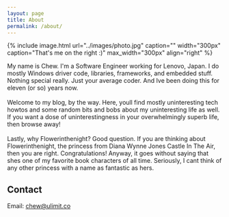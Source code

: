 ```yaml
---
layout: page
title: About
permalink: /about/
---
```


{% include image.html url="../images/photo.jpg" caption="" width="300px" caption="That's me on the right :)" max_width="300px" align="right" %}

My name is Chew. I'm a Software Engineer working for Lenovo, Japan. I do mostly Windows driver code, libraries, frameworks, and embedded stuff. Nothing special really. Just your average coder. And Ive been doing this for eleven (or so) years now.<br/><br/>
Welcome to my blog, by the way. Here, youll find mostly uninteresting tech howtos and some random bits and bobs about my uninteresting life as well. If you want a dose of uninterestingness in your overwhelmingly superb life, then browse away!<br/><br/>
Lastly, why Flowerinthenight? Good question. If you are thinking about Flowerinthenight, the princess from Diana Wynne Jones Castle In The Air, then you are right. Congratulations! Anyway, it goes without saying that shes one of my favorite book characters of all time. Seriously, I cant think of any other princess with a name as fantastic as hers.

## Contact

Email: [chew@ulimit.co]


[Yavin]: https://en.wikipedia.org/wiki/Yavin
[chew@ulimit.co]: mailto:chew@ulimit.co
